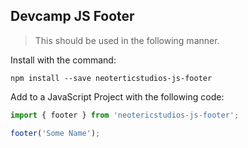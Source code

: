 ## Devcamp JS Footer

> This should be used in the following manner.

Install with the command:

```
npm install --save neoterticstudios-js-footer
```

Add to a JavaScript Project with the following code:

```javascript
import { footer } from 'neotericstudios-js-footer';

footer('Some Name');
```